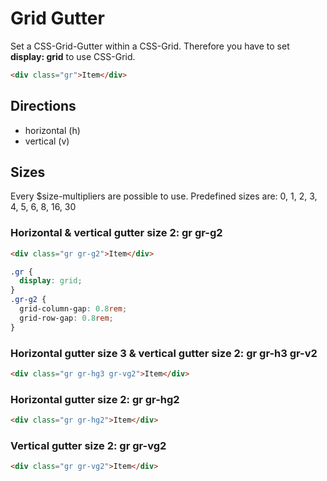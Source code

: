 # Grid Gutter

Set a CSS-Grid-Gutter within a CSS-Grid. Therefore you have to set **display: grid** to use CSS-Grid.

```html
<div class="gr">Item</div>
```

## Directions

- horizontal (h)
- vertical (v)

## Sizes

Every \$size-multipliers are possible to use. Predefined sizes are: 0, 1, 2, 3, 4, 5, 6, 8, 16, 30

### Horizontal & vertical gutter size 2: **gr gr-g2**

```html
<div class="gr gr-g2">Item</div>
```

```css
.gr {
  display: grid;
}
.gr-g2 {
  grid-column-gap: 0.8rem;
  grid-row-gap: 0.8rem;
}
```

### Horizontal gutter size 3 & vertical gutter size 2: **gr gr-h3 gr-v2**

```html
<div class="gr gr-hg3 gr-vg2">Item</div>
```

### Horizontal gutter size 2: **gr gr-hg2**

```html
<div class="gr gr-hg2">Item</div>
```

### Vertical gutter size 2: **gr gr-vg2**

```html
<div class="gr gr-vg2">Item</div>
```
